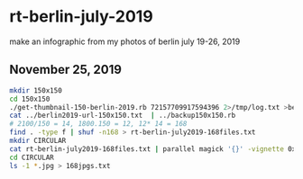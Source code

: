 # rt-berlin-july-2019
make an infographic from my photos of berlin july 19-26, 2019
## November 25, 2019

```bash
mkdir 150x150
cd 150x150
./get-thumbnail-150-berlin-2019.rb 72157709917594396 2>/tmp/log.txt >berlin2019-url-150x150.txt
cat ../berlin2019-url-150x150.txt  | ../backup150x150.rb
# 2100/150 = 14, 1800.150 = 12, 12* 14 = 168
find . -type f | shuf -n168 > rt-berlin-july2019-168files.txt 
mkdir CIRCULAR
cat rt-berlin-july2019-168files.txt | parallel magick '{}' -vignette 0x0+0+0 'CIRCULAR/{}'
cd CIRCULAR
ls -1 *.jpg > 168jpgs.txt
```
